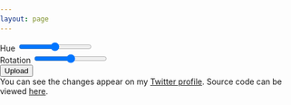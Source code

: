 ```yaml
---
layout: page
---
```

<script src="{{ base.url | prepend: site.url }}/assets/js/pixastic.js"></script>
<script src="{{ base.url | prepend: site.url }}/assets/js/pixastic.effects.js"></script>
<script src="{{ base.url | prepend: site.url }}/assets/js/pixastic.worker.js"></script>

<div class="avatar-container">
    <div class="avatar-preview">
        <i style="color: white" class="fas fa-spinner fa-spin"></i>
        <canvas id="output-canvas"></canvas>
        <img style="display: none" id="avatar" src="/assets/avatar.png">
    </div>
    <div class="avatar-toggles">
        <div class="toggle">
            <label>Hue</label>
            <input class="slider" id="hue" type="range" min="-180" max="180" /> 
        </div>
        <div class="toggle">
            <label>Rotation</label>
            <input class="slider" id="rotation" type="range" min="-14" max="346" step="1" /> 
        </div>
    </div>
    <div class="controls">
        <button class="btn">
            <span>Upload</span> 
            <i style="display: none" class="fa fa-spinner fa-spin"></i>
        </button>    
    </div>
    <div class="text">
        <div> You can see the changes appear on my <a href="https://twitter.com/taybgibb">Twitter profile</a>. Source code can be viewed <a href="https://github.com/taylorgibb/taylorgibb.github.io">here</a>.</div>
    </div>
</div>

<script>
    $(document).ready(function() {
        var random = function(min, max, decimals) { 
              var rand = Math.random()*(max-min) + min;
              var power = Math.pow(10, decimals);
              return Math.floor(rand*power) / power;
        };

        var hue = random(-1,1,2);
        var saturation = 0;
        var lightness = 0;
        var rotate = -14;
        
        var options = {
            hue : hue,
            saturation : saturation,
            lightness : lightness 
        };

        $('#hue').val(hue * 180);
        $('#hue').on('change', function(){
            options["hue"] = parseInt($(this).val(), 10) / 180;
            console.log(options["hue"]);
		    update();
        });

        $('#rotation').val(rotate);
        $('#rotation').on('change', function(){
            rotate = parseInt($(this).val(), 10);
            console.log(rotate);
            update();
	    });

        function update(){
            var img = document.getElementById("avatar"),
                canvas = document.getElementById("output-canvas"),
                ctx = canvas.getContext("2d");
       
            img.style.display = "none";
            canvas.style.display = "none";
            canvas.width = img.width;
            canvas.height = img.height;

            ctx.drawImage(img, 0, 0);

            Px = new Pixastic(ctx);
            Px["hsl"](options).done(function() {
                setTimeout(function() {
                      canvas.style.display = "block";
                }, 200)
            }, function(p) {

            });
            $('#output-canvas').css({
                'transform': 'rotate(' + rotate + 'deg)'
		    });
        }

        update();

        $('button').click(function() {
            $('.controls button span').css({'display': 'none'});
            $('.controls button i').css({'display': 'block'});
            $.getJSON( `https://tweet-avatar.azurewebsites.net/api/avatar?code=XiwxXOWN3RcIaIgB10cK7KJrzoqJwaxlbyHktbTvgm9/QfM0IV33yA==&hue=${options["hue"]}&saturation=${options["saturation"]}&lightness=${options["lightness"]}&rotation=${rotate}`, function( data ) {
                $('.controls button span').css({'display': 'block'});
                $('.controls button i').css({'display': 'none'});
            })
        });
    });
</script>

<style>
body {
    margin: 0;
    padding: 0;
}
</style>

